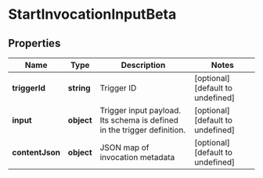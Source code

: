 # StartInvocationInputBeta

## Properties

Name | Type | Description | Notes
------------ | ------------- | ------------- | -------------
**triggerId** | **string** | Trigger ID | [optional] [default to undefined]
**input** | **object** | Trigger input payload. Its schema is defined in the trigger definition. | [optional] [default to undefined]
**contentJson** | **object** | JSON map of invocation metadata | [optional] [default to undefined]

